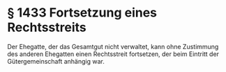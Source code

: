 # § 1433 Fortsetzung eines Rechtsstreits
Der Ehegatte, der das Gesamtgut nicht verwaltet, kann ohne Zustimmung des anderen Ehegatten einen Rechtsstreit fortsetzen, der beim Eintritt der Gütergemeinschaft anhängig war.